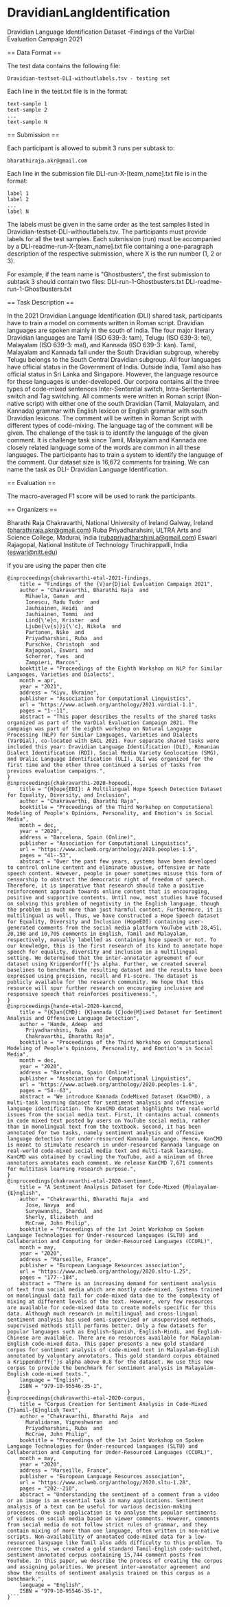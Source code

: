# DravidianLangIdentification
Dravidian Language Identification Dataset -Findings of the VarDial Evaluation Campaign 2021

== Data Format ==

The test data contains the following file:

	Dravidian-testset-DLI-withoutlabels.tsv - testing set

Each line in the test.txt file is in the format:

	text-sample 1
	text-sample 2
	...
	text-sample N


== Submission ==

Each participant is allowed to submit 3 runs per subtask to:
	
	bharathiraja.akr@gmail.com 

Each line in the submission file DLI-run-X-[team_name].txt file is in the format:

	label 1
	label 2
	...
	label N

The labels must be given in the same order as the test samples listed in Dravidian-testset-DLI-withoutlabels.tsv. The participants must provide labels for all the test samples. Each submission (run) must be accompanied by a DLI-readme-run-X-[team_name].txt file containing a one-paragraph description of the respective submission, where X is the run number (1, 2 or 3). 

For example, if the team name is "Ghostbusters", the first submission to subtask 3 should contain two files:
	DLI-run-1-Ghostbusters.txt
	DLI-readme-run-1-Ghostbusters.txt


== Task Description ==

In the 2021 Dravidian Language Identification (DLI) shared task, participants have to train a model on comments written in Roman script.  Dravidian languages are spoken mainly in the south of India. The four major literary Dravidian languages are Tamil (ISO 639-3: tam), Telugu (ISO 639-3: tel), Malayalam (ISO 639-3: mal), and Kannada (ISO 639-3: kan). Tamil, Malayalam and Kannada fall under the South Dravidian subgroup, whereby Telugu belongs to the South Central Dravidian subgroup.  All four languages have official status in the Government of India. Outside India, Tamil also has official status in Sri Lanka and Singapore. However, the language resource for these languages is under-developed.
Our corpora contains all the three types of code-mixed sentences Inter-Sentential switch, Intra-Sentential switch and Tag switching. All  comments were written in Roman script (Non-native script) with either one of the south Dravidian (Tamil, Malayalam, and Kannada) grammar with English lexicon or English grammar with south Dravidian lexicons. The comment will be written in Roman Script with different types of code-mixing. The language tag of the comment will be given.
The challenge of the task is to identify the language of the given comment. It is challenge task since Tamil, Malayalam and Kannada are closely related language some of the words are common in all these languages. The participants has to train a system to identify the language of the comment.  Our dataset size is 16,672 comments for training. We can name the task as  DLI- Dravidian Language Identification.

== Evaluation ==


The macro-averaged F1 score will be used to rank the participants.


== Organizers ==

Bharathi Raja Chakravarthi, National University of Ireland Galway, Ireland (bharathiraja.akr@gmail.com)
Ruba Priyadharahsini, ULTRA Arts and Science College, Madurai, India (rubapriyadharshini.a@gmail.com)
Eswari Rajagopal, National Institute of Technology Tiruchirappalli, India (eswari@nitt.edu)

if you are using the paper then cite
```
@inproceedings{chakravarthi-etal-2021-findings,
    title = "Findings of the {V}ar{D}ial Evaluation Campaign 2021",
    author = "Chakravarthi, Bharathi Raja  and
      Mihaela, Gaman  and
      Ionescu, Radu Tudor  and
      Jauhiainen, Heidi  and
      Jauhiainen, Tommi  and
      Lind{\'e}n, Krister  and
      Ljube{\v{s}}i{\'c}, Nikola  and
      Partanen, Niko  and
      Priyadharshini, Ruba  and
      Purschke, Christoph  and
      Rajagopal, Eswari  and
      Scherrer, Yves  and
      Zampieri, Marcos",
    booktitle = "Proceedings of the Eighth Workshop on NLP for Similar Languages, Varieties and Dialects",
    month = apr,
    year = "2021",
    address = "Kiyv, Ukraine",
    publisher = "Association for Computational Linguistics",
    url = "https://www.aclweb.org/anthology/2021.vardial-1.1",
    pages = "1--11",
    abstract = "This paper describes the results of the shared tasks organized as part of the VarDial Evaluation Campaign 2021. The campaign was part of the eighth workshop on Natural Language Processing (NLP) for Similar Languages, Varieties and Dialects (VarDial), co-located with EACL 2021. Four separate shared tasks were included this year: Dravidian Language Identification (DLI), Romanian Dialect Identification (RDI), Social Media Variety Geolocation (SMG), and Uralic Language Identification (ULI). DLI was organized for the first time and the other three continued a series of tasks from previous evaluation campaigns.",
}
@inproceedings{chakravarthi-2020-hopeedi,
    title = "{H}ope{EDI}: A Multilingual Hope Speech Detection Dataset for Equality, Diversity, and Inclusion",
    author = "Chakravarthi, Bharathi Raja",
    booktitle = "Proceedings of the Third Workshop on Computational Modeling of People's Opinions, Personality, and Emotion's in Social Media",
    month = dec,
    year = "2020",
    address = "Barcelona, Spain (Online)",
    publisher = "Association for Computational Linguistics",
    url = "https://www.aclweb.org/anthology/2020.peoples-1.5",
    pages = "41--53",
    abstract = "Over the past few years, systems have been developed to control online content and eliminate abusive, offensive or hate speech content. However, people in power sometimes misuse this form of censorship to obstruct the democratic right of freedom of speech. Therefore, it is imperative that research should take a positive reinforcement approach towards online content that is encouraging, positive and supportive contents. Until now, most studies have focused on solving this problem of negativity in the English language, though the problem is much more than just harmful content. Furthermore, it is multilingual as well. Thus, we have constructed a Hope Speech dataset for Equality, Diversity and Inclusion (HopeEDI) containing user-generated comments from the social media platform YouTube with 28,451, 20,198 and 10,705 comments in English, Tamil and Malayalam, respectively, manually labelled as containing hope speech or not. To our knowledge, this is the first research of its kind to annotate hope speech for equality, diversity and inclusion in a multilingual setting. We determined that the inter-annotator agreement of our dataset using Krippendorff{'}s alpha. Further, we created several baselines to benchmark the resulting dataset and the results have been expressed using precision, recall and F1-score. The dataset is publicly available for the research community. We hope that this resource will spur further research on encouraging inclusive and responsive speech that reinforces positiveness.",
}
@inproceedings{hande-etal-2020-kancmd,
    title = "{K}an{CMD}: {K}annada {C}ode{M}ixed Dataset for Sentiment Analysis and Offensive Language Detection",
    author = "Hande, Adeep  and
      Priyadharshini, Ruba  and
      Chakravarthi, Bharathi Raja",
    booktitle = "Proceedings of the Third Workshop on Computational Modeling of People's Opinions, Personality, and Emotion's in Social Media",
    month = dec,
    year = "2020",
    address = "Barcelona, Spain (Online)",
    publisher = "Association for Computational Linguistics",
    url = "https://www.aclweb.org/anthology/2020.peoples-1.6",
    pages = "54--63",
    abstract = "We introduce Kannada CodeMixed Dataset (KanCMD), a multi-task learning dataset for sentiment analysis and offensive language identification. The KanCMD dataset highlights two real-world issues from the social media text. First, it contains actual comments in code mixed text posted by users on YouTube social media, rather than in monolingual text from the textbook. Second, it has been annotated for two tasks, namely sentiment analysis and offensive language detection for under-resourced Kannada language. Hence, KanCMD is meant to stimulate research in under-resourced Kannada language on real-world code-mixed social media text and multi-task learning. KanCMD was obtained by crawling the YouTube, and a minimum of three annotators annotates each comment. We release KanCMD 7,671 comments for multitask learning research purpose.",
}
@inproceedings{chakravarthi-etal-2020-sentiment,
    title = "A Sentiment Analysis Dataset for Code-Mixed {M}alayalam-{E}nglish",
    author = "Chakravarthi, Bharathi Raja  and
      Jose, Navya  and
      Suryawanshi, Shardul  and
      Sherly, Elizabeth  and
      McCrae, John Philip",
    booktitle = "Proceedings of the 1st Joint Workshop on Spoken Language Technologies for Under-resourced languages (SLTU) and Collaboration and Computing for Under-Resourced Languages (CCURL)",
    month = may,
    year = "2020",
    address = "Marseille, France",
    publisher = "European Language Resources association",
    url = "https://www.aclweb.org/anthology/2020.sltu-1.25",
    pages = "177--184",
    abstract = "There is an increasing demand for sentiment analysis of text from social media which are mostly code-mixed. Systems trained on monolingual data fail for code-mixed data due to the complexity of mixing at different levels of the text. However, very few resources are available for code-mixed data to create models specific for this data. Although much research in multilingual and cross-lingual sentiment analysis has used semi-supervised or unsupervised methods, supervised methods still performs better. Only a few datasets for popular languages such as English-Spanish, English-Hindi, and English-Chinese are available. There are no resources available for Malayalam-English code-mixed data. This paper presents a new gold standard corpus for sentiment analysis of code-mixed text in Malayalam-English annotated by voluntary annotators. This gold standard corpus obtained a Krippendorff{'}s alpha above 0.8 for the dataset. We use this new corpus to provide the benchmark for sentiment analysis in Malayalam-English code-mixed texts.",
    language = "English",
    ISBN = "979-10-95546-35-1",
}
@inproceedings{chakravarthi-etal-2020-corpus,
    title = "Corpus Creation for Sentiment Analysis in Code-Mixed {T}amil-{E}nglish Text",
    author = "Chakravarthi, Bharathi Raja  and
      Muralidaran, Vigneshwaran  and
      Priyadharshini, Ruba  and
      McCrae, John Philip",
    booktitle = "Proceedings of the 1st Joint Workshop on Spoken Language Technologies for Under-resourced languages (SLTU) and Collaboration and Computing for Under-Resourced Languages (CCURL)",
    month = may,
    year = "2020",
    address = "Marseille, France",
    publisher = "European Language Resources association",
    url = "https://www.aclweb.org/anthology/2020.sltu-1.28",
    pages = "202--210",
    abstract = "Understanding the sentiment of a comment from a video or an image is an essential task in many applications. Sentiment analysis of a text can be useful for various decision-making processes. One such application is to analyse the popular sentiments of videos on social media based on viewer comments. However, comments from social media do not follow strict rules of grammar, and they contain mixing of more than one language, often written in non-native scripts. Non-availability of annotated code-mixed data for a low-resourced language like Tamil also adds difficulty to this problem. To overcome this, we created a gold standard Tamil-English code-switched, sentiment-annotated corpus containing 15,744 comment posts from YouTube. In this paper, we describe the process of creating the corpus and assigning polarities. We present inter-annotator agreement and show the results of sentiment analysis trained on this corpus as a benchmark.",
    language = "English",
    ISBN = "979-10-95546-35-1",
}```
